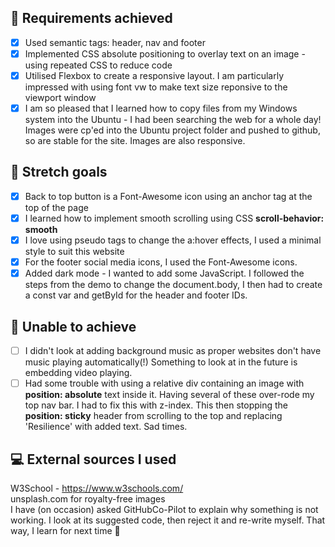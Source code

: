 ## :dart: Requirements achieved

- [x] Used semantic tags: header, nav and footer
- [x] Implemented CSS absolute positioning to overlay text on an image - using repeated CSS to reduce code
- [x] Utilised Flexbox to create a responsive layout. I am particularly impressed with using font vw to make text size reponsive to the viewport window
- [x] I am so pleased that I learned how to copy files from my Windows system into the Ubuntu - I had been searching the web for a whole day! Images were cp'ed into the Ubuntu project folder and pushed to github, so are stable for the site. Images are also responsive.

## :dart: Stretch goals

- [x] Back to top button is a Font-Awesome icon using an anchor tag at the top of the page
- [x] I learned how to implement smooth scrolling using CSS **scroll-behavior: smooth**
- [x] I love using pseudo tags to change the a:hover effects, I used a minimal style to suit this website
- [x] For the footer social media icons, I used the Font-Awesome icons.
- [x] Added dark mode - I wanted to add some JavaScript. I followed the steps from the demo to change the document.body, I then had to create a const var and getById for the header and footer IDs.

## :pushpin: Unable to achieve

- [ ] I didn't look at adding background music as proper websites don't have music playing automatically(!) Something to look at in the future is embedding video playing.
- [ ] Had some trouble with using a relative div containing an image with **position: absolute** text inside it. Having several of these over-rode my top nav bar. I had to fix this with z-index. This then stopping the **position: sticky** header from scrolling to the top and replacing 'Resilience' with added text. Sad times.

## :computer: External sources I used

W3School - https://www.w3schools.com/  
unsplash.com for royalty-free images  
I have (on occasion) asked GitHubCo-Pilot to explain why something is not working. I look at its suggested code, then reject it and re-write myself. That way, I learn for next time :muscle:
